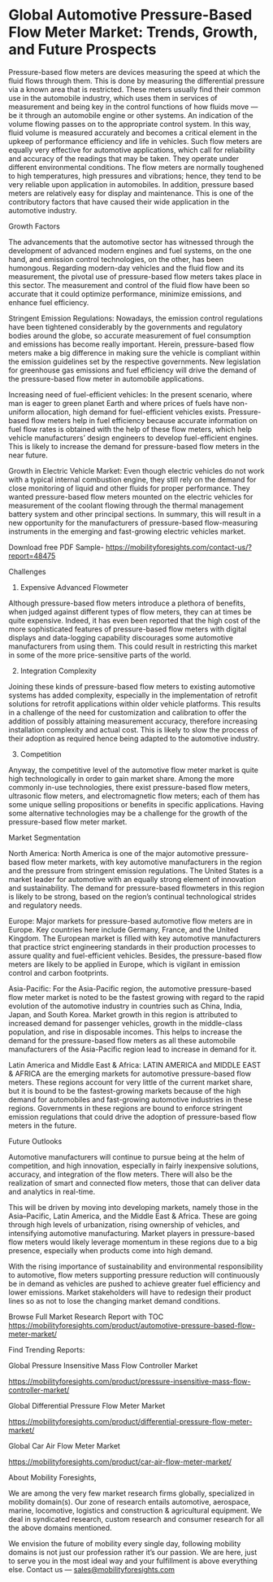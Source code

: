 # Global Automotive Pressure-Based Flow Meter Market: Trends, Growth, and Future Prospects

Pressure-based flow meters are devices measuring the speed at which the fluid flows through them. This is done by measuring the differential pressure via a known area that is restricted. These meters usually find their common use in the automobile industry, which uses them in services of measurement and being key in the control functions of how fluids move — be it through an automobile engine or other systems. An indication of the volume flowing passes on to the appropriate control system. In this way, fluid volume is measured accurately and becomes a critical element in the upkeep of performance efficiency and life in vehicles. Such flow meters are equally very effective for automotive applications, which call for reliability and accuracy of the readings that may be taken. They operate under different environmental conditions. The flow meters are normally toughened to high temperatures, high pressures and vibrations; hence, they tend to be very reliable upon application in automobiles. In addition, pressure based meters are relatively easy for display and maintenance. This is one of the contributory factors that have caused their wide application in the automotive industry.

Growth Factors

The advancements that the automotive sector has witnessed through the development of advanced modern engines and fuel systems, on the one hand, and emission control technologies, on the other, has been humongous. Regarding modern-day vehicles and the fluid flow and its measurement, the pivotal use of pressure-based flow meters takes place in this sector. The measurement and control of the fluid flow have been so accurate that it could optimize performance, minimize emissions, and enhance fuel efficiency.

Stringent Emission Regulations: Nowadays, the emission control regulations have been tightened considerably by the governments and regulatory bodies around the globe, so accurate measurement of fuel consumption and emissions has become really important. Herein, pressure-based flow meters make a big difference in making sure the vehicle is compliant within the emission guidelines set by the respective governments. New legislation for greenhouse gas emissions and fuel efficiency will drive the demand of the pressure-based flow meter in automobile applications.

Increasing need of fuel-efficient vehicles: In the present scenario, where man is eager to green planet Earth and where prices of fuels have non-uniform allocation, high demand for fuel-efficient vehicles exists. Pressure-based flow meters help in fuel efficiency because accurate information on fuel flow rates is obtained with the help of these flow meters, which help vehicle manufacturers’ design engineers to develop fuel-efficient engines. This is likely to increase the demand for pressure-based flow meters in the near future.

Growth in Electric Vehicle Market: Even though electric vehicles do not work with a typical internal combustion engine, they still rely on the demand for close monitoring of liquid and other fluids for proper performance. They wanted pressure-based flow meters mounted on the electric vehicles for measurement of the coolant flowing through the thermal management battery system and other principal sections. In summary, this will result in a new opportunity for the manufacturers of pressure-based flow-measuring instruments in the emerging and fast-growing electric vehicles market.

Download free PDF Sample- https://mobilityforesights.com/contact-us/?report=48475

Challenges

1. Expensive Advanced Flowmeter

Although pressure-based flow meters introduce a plethora of benefits, when judged against different types of flow meters, they can at times be quite expensive. Indeed, it has even been reported that the high cost of the more sophisticated features of pressure-based flow meters with digital displays and data-logging capability discourages some automotive manufacturers from using them. This could result in restricting this market in some of the more price-sensitive parts of the world.

2. Integration Complexity

Joining these kinds of pressure-based flow meters to existing automotive systems has added complexity, especially in the implementation of retrofit solutions for retrofit applications within older vehicle platforms. This results in a challenge of the need for customization and calibration to offer the addition of possibly attaining measurement accuracy, therefore increasing installation complexity and actual cost. This is likely to slow the process of their adoption as required hence being adapted to the automotive industry.

3. Competition

Anyway, the competitive level of the automotive flow meter market is quite high technologically in order to gain market share. Among the more commonly in-use technologies, there exist pressure-based flow meters, ultrasonic flow meters, and electromagnetic flow meters; each of them has some unique selling propositions or benefits in specific applications. Having some alternative technologies may be a challenge for the growth of the pressure-based flow meter market.

Market Segmentation

North America: North America is one of the major automotive pressure-based flow meter markets, with key automotive manufacturers in the region and the pressure from stringent emission regulations. The United States is a market leader for automotive with an equally strong element of innovation and sustainability. The demand for pressure-based flowmeters in this region is likely to be strong, based on the region’s continual technological strides and regulatory needs.

Europe: Major markets for pressure-based automotive flow meters are in Europe. Key countries here include Germany, France, and the United Kingdom. The European market is filled with key automotive manufacturers that practice strict engineering standards in their production processes to assure quality and fuel-efficient vehicles. Besides, the pressure-based flow meters are likely to be applied in Europe, which is vigilant in emission control and carbon footprints.

Asia-Pacific: For the Asia-Pacific region, the automotive pressure-based flow meter market is noted to be the fastest growing with regard to the rapid evolution of the automotive industry in countries such as China, India, Japan, and South Korea. Market growth in this region is attributed to increased demand for passenger vehicles, growth in the middle-class population, and rise in disposable incomes. This helps to increase the demand for the pressure-based flow meters as all these automobile manufacturers of the Asia-Pacific region lead to increase in demand for it.

Latin America and Middle East & Africa: LATIN AMERICA and MIDDLE EAST & AFRICA are the emerging markets for automotive pressure-based flow meters. These regions account for very little of the current market share, but it is bound to be the fastest-growing markets because of the high demand for automobiles and fast-growing automotive industries in these regions. Governments in these regions are bound to enforce stringent emission regulations that could drive the adoption of pressure-based flow meters in the future.

Future Outlooks

Automotive manufacturers will continue to pursue being at the helm of competition, and high innovation, especially in fairly inexpensive solutions, accuracy, and integration of the flow meters. There will also be the realization of smart and connected flow meters, those that can deliver data and analytics in real-time.

This will be driven by moving into developing markets, namely those in the Asia–Pacific, Latin America, and the Middle East & Africa. These are going through high levels of urbanization, rising ownership of vehicles, and intensifying automotive manufacturing. Market players in pressure-based flow meters would likely leverage momentum in these regions due to a big presence, especially when products come into high demand.

With the rising importance of sustainability and environmental responsibility to automotive, flow meters supporting pressure reduction will continuously be in demand as vehicles are pushed to achieve greater fuel efficiency and lower emissions. Market stakeholders will have to redesign their product lines so as not to lose the changing market demand conditions.

Browse Full Market Research Report with TOC https://mobilityforesights.com/product/automotive-pressure-based-flow-meter-market/

Find Trending Reports:

Global Pressure Insensitive Mass Flow Controller Market

https://mobilityforesights.com/product/pressure-insensitive-mass-flow-controller-market/

Global Differential Pressure Flow Meter Market

https://mobilityforesights.com/product/differential-pressure-flow-meter-market/

Global Car Air Flow Meter Market

https://mobilityforesights.com/product/car-air-flow-meter-market/

About Mobility Foresights,

We are among the very few market research firms globally, specialized in mobility domain(s). Our zone of research entails automotive, aerospace, marine, locomotive, logistics and construction & agricultural equipment. We deal in syndicated research, custom research and consumer research for all the above domains mentioned.

We envision the future of mobility every single day, following mobility domains is not just our profession rather it’s our passion. We are here, just to serve you in the most ideal way and your fulfillment is above everything else. Contact us — sales@mobilityforesights.com
